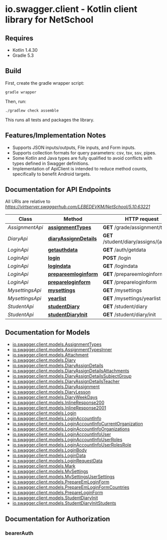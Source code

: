 # io.swagger.client - Kotlin client library for NetSchool

## Requires

* Kotlin 1.4.30
* Gradle 5.3

## Build

First, create the gradle wrapper script:

```
gradle wrapper
```

Then, run:

```
./gradlew check assemble
```

This runs all tests and packages the library.

## Features/Implementation Notes

* Supports JSON inputs/outputs, File inputs, and Form inputs.
* Supports collection formats for query parameters: csv, tsv, ssv, pipes.
* Some Kotlin and Java types are fully qualified to avoid conflicts with types defined in Swagger definitions.
* Implementation of ApiClient is intended to reduce method counts, specifically to benefit Android targets.

<a name="documentation-for-api-endpoints"></a>
## Documentation for API Endpoints

All URIs are relative to *https://virtserver.swaggerhub.com/LEBEDEVKM/NetSchool/5.10.63221*

Class | Method | HTTP request | Description
------------ | ------------- | ------------- | -------------
*AssignmentApi* | [**assignmentTypes**](docs/AssignmentApi.md#assignmenttypes) | **GET** /grade/assignment/types | 
*DiaryApi* | [**diaryAssignnDetails**](docs/DiaryApi.md#diaryassignndetails) | **GET** /student/diary/assigns/{assignId} | 
*LoginApi* | [**getauthdata**](docs/LoginApi.md#getauthdata) | **GET** /auth/getdata | 
*LoginApi* | [**login**](docs/LoginApi.md#login) | **POST** /login | 
*LoginApi* | [**logindata**](docs/LoginApi.md#logindata) | **GET** /logindata | 
*LoginApi* | [**prepareemloginform**](docs/LoginApi.md#prepareemloginform) | **GET** /prepareemloginform | 
*LoginApi* | [**prepareloginform**](docs/LoginApi.md#prepareloginform) | **GET** /prepareloginform | 
*MysettingsApi* | [**mysettings**](docs/MysettingsApi.md#mysettings) | **GET** /mysettings | 
*MysettingsApi* | [**yearlist**](docs/MysettingsApi.md#yearlist) | **GET** /mysettings/yearlist | 
*StudentApi* | [**studentDiary**](docs/StudentApi.md#studentdiary) | **GET** /student/diary | 
*StudentApi* | [**studentDiaryInit**](docs/StudentApi.md#studentdiaryinit) | **GET** /student/diary/init | 

<a name="documentation-for-models"></a>
## Documentation for Models

 - [io.swagger.client.models.AssignmentTypes](docs/AssignmentTypes.md)
 - [io.swagger.client.models.AssignmentTypesInner](docs/AssignmentTypesInner.md)
 - [io.swagger.client.models.Attachment](docs/Attachment.md)
 - [io.swagger.client.models.Diary](docs/Diary.md)
 - [io.swagger.client.models.DiaryAssignDetails](docs/DiaryAssignDetails.md)
 - [io.swagger.client.models.DiaryAssignDetailsAttachments](docs/DiaryAssignDetailsAttachments.md)
 - [io.swagger.client.models.DiaryAssignDetailsSubjectGroup](docs/DiaryAssignDetailsSubjectGroup.md)
 - [io.swagger.client.models.DiaryAssignDetailsTeacher](docs/DiaryAssignDetailsTeacher.md)
 - [io.swagger.client.models.DiaryAssignment](docs/DiaryAssignment.md)
 - [io.swagger.client.models.DiaryLesson](docs/DiaryLesson.md)
 - [io.swagger.client.models.DiaryWeekDays](docs/DiaryWeekDays.md)
 - [io.swagger.client.models.InlineResponse200](docs/InlineResponse200.md)
 - [io.swagger.client.models.InlineResponse2001](docs/InlineResponse2001.md)
 - [io.swagger.client.models.Login](docs/Login.md)
 - [io.swagger.client.models.LoginAccountInfo](docs/LoginAccountInfo.md)
 - [io.swagger.client.models.LoginAccountInfoCurrentOrganization](docs/LoginAccountInfoCurrentOrganization.md)
 - [io.swagger.client.models.LoginAccountInfoOrganizations](docs/LoginAccountInfoOrganizations.md)
 - [io.swagger.client.models.LoginAccountInfoUser](docs/LoginAccountInfoUser.md)
 - [io.swagger.client.models.LoginAccountInfoUserRoles](docs/LoginAccountInfoUserRoles.md)
 - [io.swagger.client.models.LoginAccountInfoUserRolesRole](docs/LoginAccountInfoUserRolesRole.md)
 - [io.swagger.client.models.LoginBody](docs/LoginBody.md)
 - [io.swagger.client.models.LoginData](docs/LoginData.md)
 - [io.swagger.client.models.LoginRequestData](docs/LoginRequestData.md)
 - [io.swagger.client.models.Mark](docs/Mark.md)
 - [io.swagger.client.models.MySettings](docs/MySettings.md)
 - [io.swagger.client.models.MySettingsUserSettings](docs/MySettingsUserSettings.md)
 - [io.swagger.client.models.PrepareEmLoginForm](docs/PrepareEmLoginForm.md)
 - [io.swagger.client.models.PrepareEmLoginFormCountries](docs/PrepareEmLoginFormCountries.md)
 - [io.swagger.client.models.PrepareLoginForm](docs/PrepareLoginForm.md)
 - [io.swagger.client.models.StudentDiaryInit](docs/StudentDiaryInit.md)
 - [io.swagger.client.models.StudentDiaryInitStudents](docs/StudentDiaryInitStudents.md)

<a name="documentation-for-authorization"></a>
## Documentation for Authorization

<a name="bearerAuth"></a>
### bearerAuth


